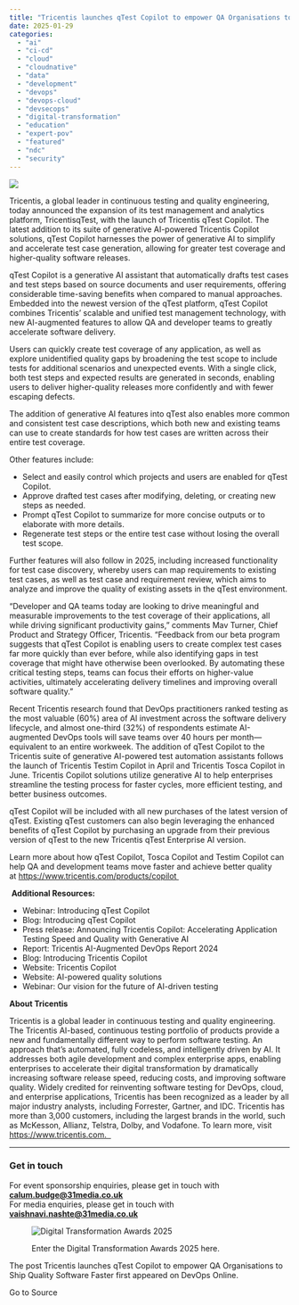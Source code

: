 ```yaml
---
title: "Tricentis launches qTest Copilot to empower QA Organisations to Ship Quality Software Faster"
date: 2025-01-29
categories: 
  - "ai"
  - "ci-cd"
  - "cloud"
  - "cloudnative"
  - "data"
  - "development"
  - "devops"
  - "devops-cloud"
  - "devsecops"
  - "digital-transformation"
  - "education"
  - "expert-pov"
  - "featured"
  - "ndc"
  - "security"
---
```


![](https://devopsonline.co.uk/wp-content/uploads/2024/11/AI-webpost-1.jpg)

Tricentis, a global leader in continuous testing and quality engineering, today announced the expansion of its test management and analytics platform, TricentisqTest, with the launch of Tricentis qTest Copilot. The latest addition to its suite of generative AI-powered Tricentis Copilot solutions, qTest Copilot harnesses the power of generative AI to simplify and accelerate test case generation, allowing for greater test coverage and higher-quality software releases.  

qTest Copilot is a generative AI assistant that automatically drafts test cases and test steps based on source documents and user requirements, offering considerable time-saving benefits when compared to manual approaches. Embedded into the newest version of the qTest platform, qTest Copilot combines Tricentis’ scalable and unified test management technology, with new AI-augmented features to allow QA and developer teams to greatly accelerate software delivery. 

Users can quickly create test coverage of any application, as well as explore unidentified quality gaps by broadening the test scope to include tests for additional scenarios and unexpected events. With a single click, both test steps and expected results are generated in seconds, enabling users to deliver higher-quality releases more confidently and with fewer escaping defects. 

The addition of generative AI features into qTest also enables more common and consistent test case descriptions, which both new and existing teams can use to create standards for how test cases are written across their entire test coverage. 

Other features include:    

- Select and easily control which projects and users are enabled for qTest Copilot. 
- Approve drafted test cases after modifying, deleting, or creating new steps as needed. 
- Prompt qTest Copilot to summarize for more concise outputs or to elaborate with more details. 
- Regenerate test steps or the entire test case without losing the overall test scope.  

Further features will also follow in 2025, including increased functionality for test case discovery, whereby users can map requirements to existing test cases, as well as test case and requirement review, which aims to analyze and improve the quality of existing assets in the qTest environment. 

“Developer and QA teams today are looking to drive meaningful and measurable improvements to the test coverage of their applications, all while driving significant productivity gains,” comments Mav Turner, Chief Product and Strategy Officer, Tricentis. “Feedback from our beta program suggests that qTest Copilot is enabling users to create complex test cases far more quickly than ever before, while also identifying gaps in test coverage that might have otherwise been overlooked. By automating these critical testing steps, teams can focus their efforts on higher-value activities, ultimately accelerating delivery timelines and improving overall software quality.”

Recent Tricentis research found that DevOps practitioners ranked testing as the most valuable (60%) area of AI investment across the software delivery lifecycle, and almost one-third (32%) of respondents estimate AI-augmented DevOps tools will save teams over 40 hours per month—equivalent to an entire workweek. The addition of qTest Copilot to the Tricentis suite of generative AI-powered test automation assistants follows the launch of Tricentis Testim Copilot in April and Tricentis Tosca Copilot in June. Tricentis Copilot solutions utilize generative AI to help enterprises streamline the testing process for faster cycles, more efficient testing, and better business outcomes. 

qTest Copilot will be included with all new purchases of the latest version of qTest. Existing qTest customers can also begin leveraging the enhanced benefits of qTest Copilot by purchasing an upgrade from their previous version of qTest to the new Tricentis qTest Enterprise AI version. 

Learn more about how qTest Copilot, Tosca Copilot and Testim Copilot can help QA and development teams move faster and achieve better quality at https://www.tricentis.com/products/copilot 

 **Additional Resources:** 

- Webinar: Introducing qTest Copilot  
- Blog: Introducing qTest Copilot 
- Press release: Announcing Tricentis Copilot: Accelerating Application Testing Speed and Quality with Generative AI 
- Report: Tricentis AI-Augmented DevOps Report 2024 
- Blog: Introducing Tricentis Copilot 
- Website: Tricentis Copilot 
- Website: AI-powered quality solutions 
- Webinar: Our vision for the future of AI-driven testing  

**About Tricentis** 

Tricentis is a global leader in continuous testing and quality engineering. The Tricentis AI-based, continuous testing portfolio of products provide a new and fundamentally different way to perform software testing. An approach that’s automated, fully codeless, and intelligently driven by AI. It addresses both agile development and complex enterprise apps, enabling enterprises to accelerate their digital transformation by dramatically increasing software release speed, reducing costs, and improving software quality. Widely credited for reinventing software testing for DevOps, cloud, and enterprise applications, Tricentis has been recognized as a leader by all major industry analysts, including Forrester, Gartner, and IDC. Tricentis has more than 3,000 customers, including the largest brands in the world, such as McKesson, Allianz, Telstra, Dolby, and Vodafone. To learn more, visit https://www.tricentis.com.  

* * *

### **Get in touch**

For event sponsorship enquiries, please get in touch with **calum.budge@31media.co.uk**  
For media enquiries, please get in touch with **vaishnavi.nashte@31media.co.uk**

<figure>

![Digital Transformation Awards 2025](https://devopsonline.co.uk/wp-content/uploads/2024/09/DTA_header.png)

<figcaption>

Enter the Digital Transformation Awards 2025 here.

</figcaption>

</figure>

The post Tricentis launches qTest Copilot to empower QA Organisations to Ship Quality Software Faster first appeared on DevOps Online.

Go to Source
